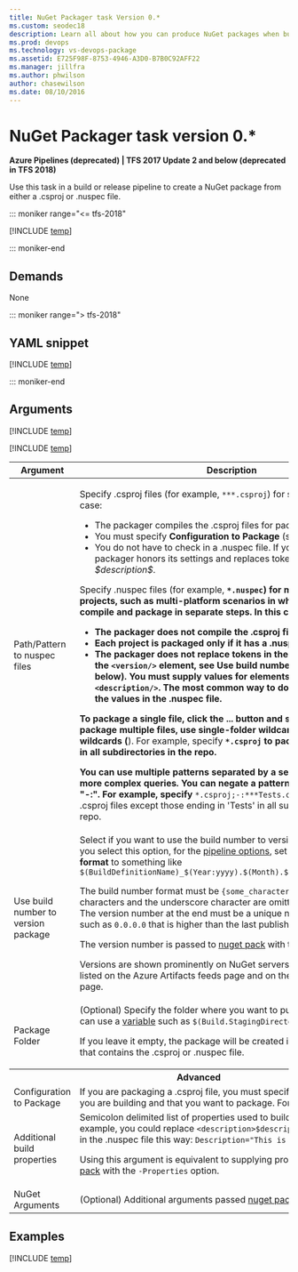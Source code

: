 ```yaml
---
title: NuGet Packager task Version 0.*
ms.custom: seodec18
description: Learn all about how you can produce NuGet packages when building code in Azure Pipelines and Team Foundation Server
ms.prod: devops
ms.technology: vs-devops-package
ms.assetid: E725F98F-8753-4946-A3D0-B7B0C92AFF22
ms.manager: jillfra
ms.author: phwilson
author: chasewilson
ms.date: 08/10/2016
---
```


# NuGet Packager task version 0.*

**Azure Pipelines (deprecated) | TFS 2017 Update 2 and below (deprecated in TFS 2018)**

Use this task in a build or release pipeline to create a NuGet package from either a .csproj or .nuspec file.

::: moniker range="<= tfs-2018"

[!INCLUDE [temp](../../../_shared/concept-rename-note.md)]

::: moniker-end

## Demands

None

::: moniker range="> tfs-2018"

## YAML snippet

[!INCLUDE [temp](../../_shared/yaml/NuGetPackagerV0.md)]

::: moniker-end

## Arguments

<table>
<thead>
<tr>
<th>Argument</th>
<th>Description</th>
</tr>
</thead>
<tr>
<td>Path/Pattern to nuspec files</td>
<td>

Specify .csproj files (for example, <code>**\*.csproj</code>) for simple projects. In this case:
<ul>
<li>The packager compiles the .csproj files for packaging.</li>
<li>You must specify <strong>Configuration to Package</strong> (see below).</li>
<li>You do not have to check in a .nuspec file. If you do check one in, the packager honors its settings and replaces tokens such as <em>$id$</em> and <em>$description$</em>.</li>
</ul>

<p>Specify .nuspec files (for example, <code><strong>*.nuspec</code>) for more complex projects, such as multi-platform scenarios in which you need to compile and package in separate steps. In this case:</p>
<ul>
<li>The packager does not compile the .csproj files for packaging.</li>
<li>Each project is packaged only if it has a .nuspec file checked in.</li>
<li>The packager does not replace tokens in the .nuspec file (except the <code>&lt;version/&gt;</code> element, see <strong>Use build number to version package</strong>, below). You must supply values for elements such as <code>&lt;id/&gt;</code> and <code>&lt;description/&gt;</code>. The most common way to do this is to hardcode the values in the .nuspec file.
</li>
</ul>

<p>To package a single file, click the <strong>...</strong> button and select the file. To package multiple files, use single-folder wildcards (<code>*</code>) and recursive wildcards (<code></strong></code>). For example, specify <code><strong>*.csproj</code> to package all .csproj files in all subdirectories in the repo.</p>
<p>You can use multiple patterns separated by a semicolon to create more complex queries. You can negate a pattern by prefixing it with &quot;-:&quot;. For example, specify <code></strong>*.csproj;-:***Tests.csproj</code> to package all .csproj files except those ending in &#39;Tests&#39; in all subdirectories in the repo.</p>
</td>
</tr>
<tr>
<td>Use build number to version package</td>
<td>
Select if you want to use the build number to version your package. If you select this option, for the <a href="../../../build/options.md" data-raw-source="[pipeline options](../../../build/options.md)">pipeline options</a>, set the <strong>build number format</strong> to something like <code>$(BuildDefinitionName)_$(Year:yyyy).$(Month).$(DayOfMonth)$(Rev:.r)</code>
<p>The build number format must be <code>{some_characters}_0.0.0.0</code>. The characters and the underscore character are omitted from the output. The version number at the end must be a unique number in a format such as <code>0.0.0.0</code> that is higher than the last published number.</p>
<p>The version number is passed to <a href="https://docs.nuget.org/consume/command-line-reference#pack" data-raw-source="[nuget pack](https://docs.nuget.org/consume/command-line-reference#pack)">nuget pack</a> with the <code>-Version</code> option.</p>
<p>Versions are shown prominently on NuGet servers. For example they are listed on the Azure Artifacts feeds page and on the NuGet.org package page.</p>
</td>
</tr>
<tr>
<td>Package Folder</td>
<td>
(Optional) Specify the folder where you want to put the packages. You can use a <a href="../../../build/variables.md" data-raw-source="[variable](../../../build/variables.md)">variable</a> such as <code>$(Build.StagingDirectory)\packages</code>
<p>If you leave it empty, the package will be created in the same directory that contains the .csproj or .nuspec file.</p>
</td>
</tr>
<tr><th style="text-align: center" colspan="2">Advanced</th></tr>
<tr>
<td>Configuration to Package</td>
<td>
If you are packaging a .csproj file, you must specify a configuration that you are building and that you want to package. For example: <code>Release</code>
</td>
</tr>
<tr>
<td>Additional build properties</td>
<td>
Semicolon delimited list of properties used to build the package. For example, you could replace  <code>&lt;description&gt;$description$&lt;/description&gt;</code> in the .nuspec file this way: <code>Description=&quot;This is a great package&quot;</code>
<p>Using this argument is equivalent to supplying properties from <a href="https://docs.nuget.org/consume/command-line-reference#pack" data-raw-source="[nuget pack](https://docs.nuget.org/consume/command-line-reference#pack)">nuget pack</a> with the <code>-Properties</code> option.</p>
</td>
</tr>
<tr>
<td>NuGet Arguments</td>
<td>
(Optional) Additional arguments passed <a href="https://docs.nuget.org/consume/command-line-reference#pack" data-raw-source="[nuget pack](https://docs.nuget.org/consume/command-line-reference#pack)">nuget pack</a>.
</td>
</tr>

[!INCLUDE [temp](../../_shared/nuget-step-arguments.md)]

[!INCLUDE [temp](../../_shared/control-options-arguments.md)]

</table>

## Examples

[!INCLUDE [temp](../../_shared/nuget-create-step-examples.md)]
